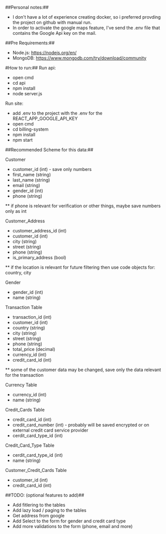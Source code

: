 ##Personal notes:##
- I don't have a lot of experience creating docker, so i preferred provding the project on github with manual run.
- In order to activate the google maps feature, I've send the .env file that contains the Google Api key on the mail.


##Pre Requirements:##
- Node.js: https://nodejs.org/en/
- MongoDB: https://www.mongodb.com/try/download/community


#How to run:##
Run api:
- open cmd
- cd api
- npm install
- node server.js

Run site:
- add .env to the project with the .env for the REACT_APP_GOOGLE_API_KEY
- open cmd
- cd billing-system
- npm install
- npm start



##Recommended Scheme for this data:##

Customer
- customer_id (int) - save only numbers
- first_name (string)
- last_name (string)
- email (string)
- gender_id (int)
- phone (string)

** if phone is relevant for verification or other things, maybe save numbers only as int

Customer_Address
- customer_address_id (int)
- customer_id (int)
- city (string)
- street (string)
- phone (string)
- is_primary_address (bool)

** if the location is relevant for future filtering then use code objects for: country, city


Gender
- gender_id (int)
- name (string)


Transaction Table
- transaction_id (int)
- customer_id (int)
- country (string)
- city (string)
- street (string)
- phone (string)
- total_price (decimal)
- currency_id (int)
- credit_card_id (int)

** some of the customer data may be changed, save only the data relevant for the transaction


Currency Table
- currency_id (int)
- name (string)


Credit_Cards Table
- credit_card_id (int)
- credit_card_number (int) - probably will be saved encrypted or on external credit card service provider
- cerdit_card_type_id (int)


Credit_Card_Type Table
- cerdit_card_type_id (int)
- name (string)


Customer_Credit_Cards Table
- customer_id (int)
- credit_card_id (int)




##TODO: (optional features to add)##
- Add fitlering to the tables
- Add lazy load / paging to the tables
- Get address from google
- Add Select to the form for gender and credit card type
- Add more validations to the form (phone, email and more)
